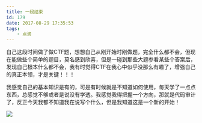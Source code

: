 ```yaml
---
title: 一段结束
id: 179
date: 2017-08-29 17:35:53
tags:
	- 点滴
---
```


自己这段时间做了做CTF题，想想自己从刚开始时刚做题，完全什么都不会，但现在能做些个简单的题目，莫名感到欣喜，但是一碰到那些大题参看某些个答案后，发现自己根本什么都不会，我有时觉得CTF在我心中似乎没那么有趣了，增强自己的真正本领，才是关键！！！

我感觉自己的基本知识是有的，可是有时候就是不知道如何使用，每天学了一点点东西，总感觉不够或者是说没有学透。我感觉我得把握一个方向，那就是代码审计了，反正今天我都不知道我在说写个什么，但是我知道这是一个新的开始！

![](http://101.200.62.181:8080/wp-content/uploads/2017/07/cropped-77689189002f67d46292924951b5083b-220x300.jpg)

